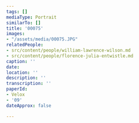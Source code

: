 ```yaml
---
tags: []
mediaType: Portrait
similarTo: []
title: '00075'
images:
- "/assets/media/00075.JPG"
relatedPeople:
- src/content/people/william-lawrence-wilson.md
- src/content/people/florence-julia-entwistle.md
caption: ''
date: 
location: ''
description: ''
transcription: ''
paperId:
- Velox
- '09'
dateApprox: false

---
```

